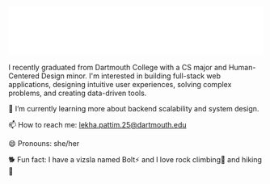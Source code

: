 <p align="center">
  <img src="github_banner.svg" alt="Lekha's GitHub Banner" width="800" />
</p>

I recently graduated from Dartmouth College with a CS major and Human-Centered Design minor. I'm interested in building full-stack web applications, designing intuitive user experiences, solving complex problems, and creating data-driven tools.

🌱 I’m currently learning more about backend scalability and system design.

📫 How to reach me: lekha.pattim.25@dartmouth.edu

😄 Pronouns: she/her

🐕 Fun fact: I have a vizsla named Bolt⚡ and I love rock climbing🧗 and hiking🥾
